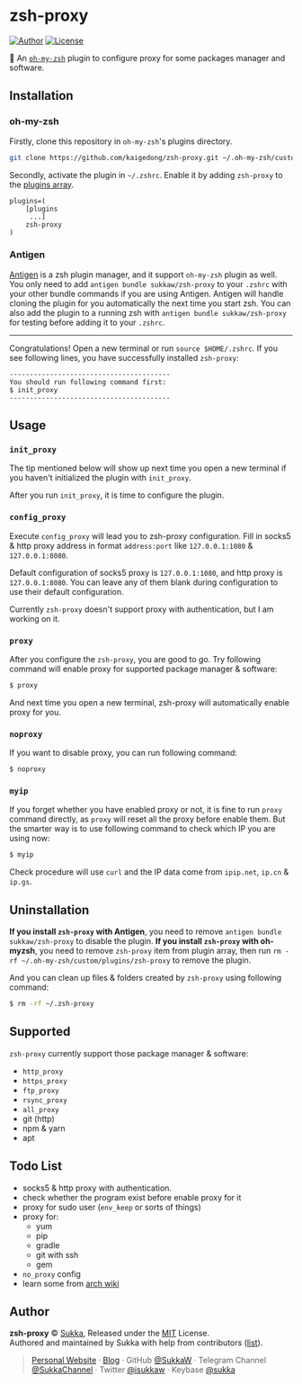 # zsh-proxy

[![Author](https://img.shields.io/badge/Author-Sukka-b68469.svg?style=flat-square)](https://skk.moe)
[![License](https://img.shields.io/github/license/sukkaw/zsh-proxy.svg?style=flat-square)](./LICENSE)

:nut_and_bolt: An [`oh-my-zsh`](https://ohmyz.sh/) plugin to configure proxy for some packages manager and software.

## Installation

### oh-my-zsh

Firstly, clone this repository in `oh-my-zsh`'s plugins directory.

```bash
git clone https://github.com/kaigedong/zsh-proxy.git ~/.oh-my-zsh/custom/plugins/zsh-proxy
```

Secondly, activate the plugin in `~/.zshrc`. Enable it by adding `zsh-proxy` to the [plugins array](https://github.com/robbyrussell/oh-my-zsh/blob/master/templates/zshrc.zsh-template#L66).

```
plugins=(
    [plugins
     ...]
    zsh-proxy
)
```

### Antigen

[Antigen](https://github.com/zsh-users/antigen) is a zsh plugin manager, and it support `oh-my-zsh` plugin as well. You only need to add `antigen bundle sukkaw/zsh-proxy` to your `.zshrc` with your other bundle commands if you are using Antigen. Antigen will handle cloning the plugin for you automatically the next time you start zsh. You can also add the plugin to a running zsh with `antigen bundle sukkaw/zsh-proxy` for testing before adding it to your `.zshrc`.

----

Congratulations! Open a new terminal or run `source $HOME/.zshrc`. If you see following lines, you have successfully installed `zsh-proxy`:

```
----------------------------------------
You should run following command first:
$ init_proxy
----------------------------------------
```

## Usage

### `init_proxy`

The tip mentioned below will show up next time you open a new terminal if you haven't  initialized the plugin with `init_proxy`.

After you run `init_proxy`, it is time to configure the plugin.

### `config_proxy`

Execute `config_proxy` will lead you to zsh-proxy configuration. Fill in socks5 & http proxy address in format `address:port` like `127.0.0.1:1080` & `127.0.0.1:8080`.

Default configuration of socks5 proxy is `127.0.0.1:1080`, and http proxy is `127.0.0.1:8080`. You can leave any of them blank during configuration to use their default configuration.

Currently `zsh-proxy` doesn't support proxy with authentication, but I am working on it.

### `proxy`

After you configure the `zsh-proxy`, you are good to go. Try following command will enable proxy for supported package manager & software:

```bash
$ proxy
```

And next time you open a new terminal, zsh-proxy will automatically enable proxy for you.

### `noproxy`

If you want to disable proxy, you can run following command:

```bash
$ noproxy
```

### `myip`

If you forget whether you have enabled proxy or not, it is fine to run `proxy` command directly, as `proxy` will reset all the proxy before enable them. But the smarter way is to use following command to check which IP you are using now:

```bash
$ myip
```

Check procedure will use `curl` and the IP data come from `ipip.net`, `ip.cn` & `ip.gs`.

## Uninstallation

**If you install `zsh-proxy` with Antigen**, you need to remove `antigen bundle sukkaw/zsh-proxy` to disable the plugin.
**If you install `zsh-proxy` with oh-myzsh**, you need to remove `zsh-proxy` item from plugin array, then run `rm -rf ~/.oh-my-zsh/custom/plugins/zsh-proxy` to remove the plugin.

And you can clean up files & folders created by `zsh-proxy` using following command:

```bash
$ rm -rf ~/.zsh-proxy
```

## Supported

`zsh-proxy` currently support those package manager & software:

- `http_proxy`
- `https_proxy`
- `ftp_proxy`
- `rsync_proxy`
- `all_proxy`
- git (http)
- npm & yarn
- apt

## Todo List

- socks5 & http proxy with authentication.
- check whether the program exist before enable proxy for it
- proxy for sudo user (`env_keep` or sorts of things)
- proxy for:
  - yum
  - pip
  - gradle
  - git with ssh
  - gem
- `no_proxy` config
- learn some from [arch wiki](https://wiki.archlinux.org/index.php/Proxy_server)

## Author

**zsh-proxy** © [Sukka](https://github.com/SukkaW), Released under the [MIT](https://github.com/SukkaW/zsh-proxy/blob/master/LICENSE) License.<br>
Authored and maintained by Sukka with help from contributors ([list](https://github.com/SukkaW/zsh-proxy/graphs/contributors)).

> [Personal Website](https://skk.moe) · [Blog](https://blog.skk.moe) · GitHub [@SukkaW](https://github.com/SukkaW) · Telegram Channel [@SukkaChannel](https://t.me/SukkaChannel) · Twitter [@isukkaw](https://twitter.com/isukkaw) · Keybase [@sukka](https://keybase.io/sukka)
